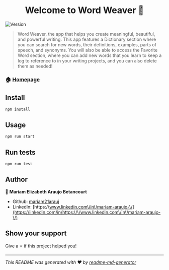 <h1 align="center">Welcome to Word Weaver 👋</h1>
<p>
  <img alt="Version" src="https://img.shields.io/badge/version-0.1.0-blue.svg?cacheSeconds=2592000" />
</p>

> Word Weaver, the app that helps you create meaningful, beautiful, and powerful writing. This app features a Dictionary section where you can search for new words, their definitions, examples, parts of speech, and synonyms. You will also be able to access the Favorite Word section, where you can add new words that you learn to keep a log to reference to in your writing projects, and you can also delete them as needed! 

### 🏠 [Homepage](https://word-weaver-araujo-7546dbbdd2c0.herokuapp.com/)


## Install

```sh
npm install
```

## Usage

```sh
npm run start
```

## Run tests

```sh
npm run test
```

## Author

👤 **Mariam Elizabeth Araujo Betancourt**

* Github: [mariam21arauj](https://github.com/mariam21arauj)
* LinkedIn: [https:\/\/www.linkedin.com\/in\/mariam-araujo-\/](https://linkedin.com/in/https:\/\/www.linkedin.com\/in\/mariam-araujo-\/)

## Show your support

Give a ⭐️ if this project helped you!

***
_This README was generated with ❤️ by [readme-md-generator](https://github.com/kefranabg/readme-md-generator)_